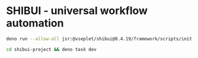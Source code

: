 # SHIBUI - universal workflow automation

```sh
deno run --allow-all jsr:@vseplet/shibui@0.4.19/framework/scripts/init
```

```sh
cd shibui-project && deno task dev
```
